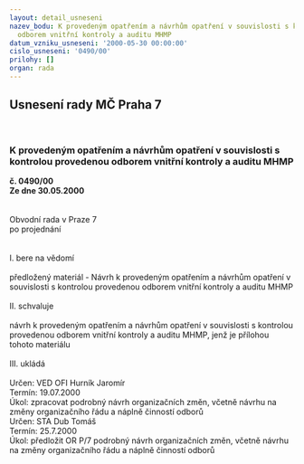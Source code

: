 ```yaml
---
layout: detail_usneseni
nazev_bodu: K provedeným opatřením a návrhům opatření v souvislosti s kontrolou provedenou
  odborem vnitřní kontroly a auditu MHMP
datum_vzniku_usneseni: '2000-05-30 00:00:00'
cislo_usneseni: '0490/00'
prilohy: []
organ: rada
---
```

<div id="ucUsn_pList" class="usn">
	<span><h2>Usnesení rady MČ Praha 7 </h2>
<br></span><div class="standBody">
<span><h3>K provedeným opatřením a návrhům opatření v souvislosti s kontrolou provedenou odborem vnitřní kontroly a auditu MHMP</h3></span><div class="center">
		<strong>č. 0490/00</strong><br>
	</div>
<div class="center">
		<strong>Ze dne 30.05.2000</strong><br><br>
	</div>     <br>Obvodní rada v Praze 7<br>po projednání<br><br><br>I.	bere na vědomí<br><br> předložený materiál - Návrh k provedeným opatřením a návrhům opatření v souvislosti s kontrolou provedenou odborem vnitřní kontroly a auditu MHMP<br><br>II.	schvaluje <br><br>návrh k provedeným opatřením a návrhům opatření v souvislosti s kontrolou provedenou odborem vnitřní kontroly a auditu MHMP, jenž je přílohou tohoto materiálu<br><br>III.	ukládá <br><br> Určen:	     	VED OFI Hurník Jaromír<br>Termín: 19.07.2000<br>Úkol:	zpracovat podrobný návrh organizačních změn, včetně návrhu na změny organizačního řádu a náplně činností odborů<br>  Určen:	     	STA Dub Tomáš<br>Termín: 25.7.2000<br>Úkol:	předložit OR P/7 podrobný návrh organizačních změn, včetně návrhu na změny organizačního řádu a náplně činností odborů<br> <br>
</div>
</div>